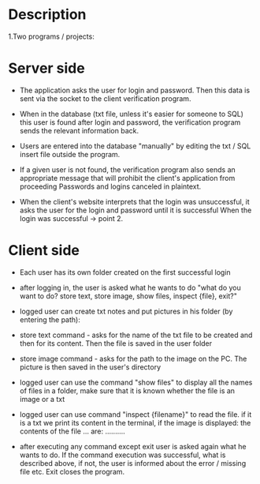 # Description
1.Two programs / projects:

# Server side

- The application asks the user for login and password. Then this data is sent via the socket to the client verification program.

- When in the database (txt file, unless it's easier for someone to SQL) this user is found after login and password, the verification program sends the relevant information back.

- Users are entered into the database "manually" by editing the txt / SQL insert file outside the program.

- If a given user is not found, the verification program also sends an appropriate message that will prohibit the client's application from proceeding
Passwords and logins canceled in plaintext.

- When the client's website interprets that the login was unsuccessful, it asks the user for the login and password until it is successful
When the login was successful -> point 2.

# Client side

- Each user has its own folder created on the first successful login

- after logging in, the user is asked what he wants to do "what do you want to do? store text, store image, show files, inspect {file}, exit?"

- logged user can create txt notes and put pictures in his folder (by entering the path):

- store text command - asks for the name of the txt file to be created and then for its content. Then the file is saved in the user folder

- store image command - asks for the path to the image on the PC. The picture is then saved in the user's directory

- logged user can use the command "show files" to display all the names of files in a folder, make sure that it is known whether the file is an image or a txt

- logged user can use command "inspect {filename}" to read the file. if it is a txt we print its content in the terminal, if the image is displayed:
the contents of the file ... are: ..........

- after executing any command except exit user is asked again what he wants to do.
 If the command execution was successful, what is described above, if not, the user is informed about the error / missing file etc. Exit closes the program.

